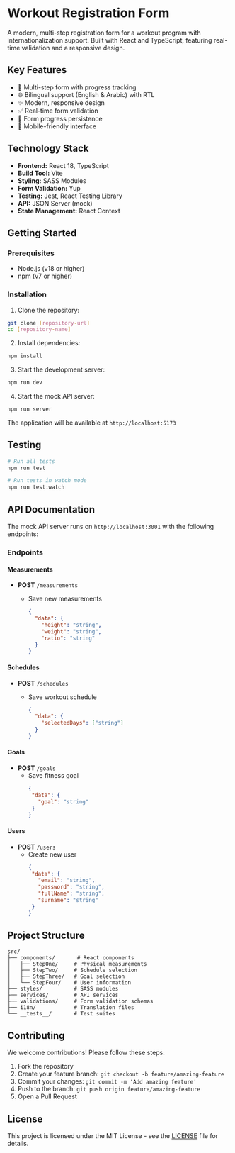 # Workout Registration Form

A modern, multi-step registration form for a workout program with internationalization support. Built with React and TypeScript, featuring real-time validation and a responsive design.

## Key Features

- 📝 Multi-step form with progress tracking
- 🌐 Bilingual support (English & Arabic) with RTL
- ✨ Modern, responsive design
- ✅ Real-time form validation
- 🔄 Form progress persistence
- 📱 Mobile-friendly interface

## Technology Stack

- **Frontend:** React 18, TypeScript
- **Build Tool:** Vite
- **Styling:** SASS Modules
- **Form Validation:** Yup
- **Testing:** Jest, React Testing Library
- **API:** JSON Server (mock)
- **State Management:** React Context

## Getting Started

### Prerequisites

- Node.js (v18 or higher)
- npm (v7 or higher)

### Installation

1. Clone the repository:

```bash
git clone [repository-url]
cd [repository-name]
```

2. Install dependencies:

```bash
npm install
```

3. Start the development server:

```bash
npm run dev
```

4. Start the mock API server:

```bash
npm run server
```

The application will be available at `http://localhost:5173`

## Testing

```bash
# Run all tests
npm run test

# Run tests in watch mode
npm run test:watch
```

## API Documentation

The mock API server runs on `http://localhost:3001` with the following endpoints:

### Endpoints

#### Measurements
- **POST** `/measurements`
  - Save new measurements
  
    ```json
    {
      "data": {
        "height": "string",
        "weight": "string",
        "ratio": "string"
      }
    }
    ```

#### Schedules


- **POST** `/schedules`
  - Save workout schedule

    ```json
    {
      "data": {
        "selectedDays": ["string"]
      }
    }
    ```

#### Goals


- **POST** `/goals`
  - Save fitness goal
     ```json
    {
      "data": {
        "goal": "string"
      }
    }
    ```

#### Users


- **POST** `/users`
  - Create new user
     ```json
    {
      "data": {
        "email": "string",
        "password": "string",
        "fullName": "string",
        "surname": "string"
      }
    }
    ```

## Project Structure

```
src/
├── components/       # React components
│   ├── StepOne/     # Physical measurements
│   ├── StepTwo/     # Schedule selection
│   ├── StepThree/   # Goal selection
│   └── StepFour/    # User information
├── styles/          # SASS modules
├── services/        # API services
├── validations/     # Form validation schemas
├── i18n/            # Translation files
└── __tests__/       # Test suites
```

## Contributing

We welcome contributions! Please follow these steps:

1. Fork the repository
2. Create your feature branch: `git checkout -b feature/amazing-feature`
3. Commit your changes: `git commit -m 'Add amazing feature'`
4. Push to the branch: `git push origin feature/amazing-feature`
5. Open a Pull Request

## License

This project is licensed under the MIT License - see the [LICENSE](LICENSE) file for details.
